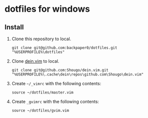 # dotfiles for windows

## Install

1. Clone this repository to local.

   ```console
   git clone git@github.com:backpaper0/dotfiles.git "%USERPROFILE%\dotfiles"
   ```

2. Clone [dein.vim](https://github.com/Shougo/dein.vim) to local.

   ```console
   git clone git@github.com:Shougo/dein.vim.git "%USERPROFILE%\.cache\dein\repos\github.com\Shougo\dein.vim"
   ```

3. Create `~/_vimrc` with the following contents:

   ```vim
   source ~/dotfiles/master.vim
   ```

4. Create `_gvimrc` with the following contents:

   ```vim
   source ~/dotfiles/gvim.vim
   ```
